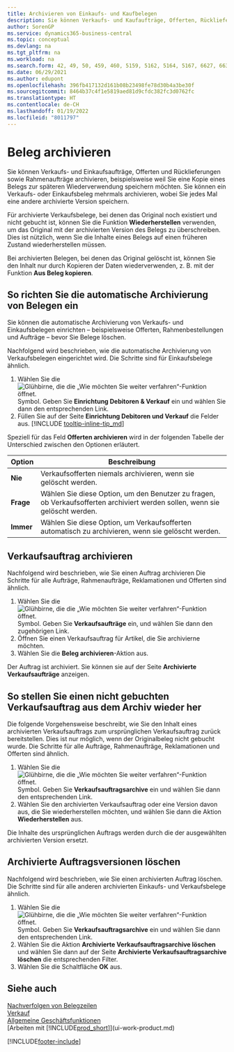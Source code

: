 ```yaml
---
title: Archivieren von Einkaufs- und Kaufbelegen
description: Sie können Verkaufs- und Kaufaufträge, Offerten, Rücklieferungen und Rahmenaufträge archivieren, sodass Sie den archivierten Beleg verwenden können, um den Beleg, von dem er archiviert wurde, wiederherzustellen.
author: SorenGP
ms.service: dynamics365-business-central
ms.topic: conceptual
ms.devlang: na
ms.tgt_pltfrm: na
ms.workload: na
ms.search.form: 42, 49, 50, 459, 460, 5159, 5162, 5164, 5167, 6627, 6630, 6644, 9305, 9306, 9346, 9347, 9348, 9349
ms.date: 06/29/2021
ms.author: edupont
ms.openlocfilehash: 396fb417132d161b08b23498fe78d30b4a3be30f
ms.sourcegitcommit: 8464b37c4f1e5819aed81d9cfdc382fc3d0762fc
ms.translationtype: HT
ms.contentlocale: de-CH
ms.lasthandoff: 01/19/2022
ms.locfileid: "8011797"
---
```

# <a name="archive-documents"></a>Beleg archivieren
Sie können Verkaufs- und Einkaufsaufträge, Offerten und Rücklieferungen sowie Rahmenaufträge archivieren, beispielsweise weil Sie eine Kopie eines Belegs zur späteren Wiederverwendung speichern möchten. Sie können ein Verkaufs- oder Einkaufsbeleg mehrmals archivieren, wobei Sie jedes Mal eine andere archivierte Version speichern.

Für archivierte Verkaufsbelege, bei denen das Original noch existiert und nicht gebucht ist, können Sie die Funktion **Wiederherstellen** verwenden, um das Original mit der archivierten Version des Belegs zu überschreiben. Dies ist nützlich, wenn Sie die Inhalte eines Belegs auf einen früheren Zustand wiederherstellen müssen.

Bei archivierten Belegen, bei denen das Original gelöscht ist, können Sie den Inhalt nur durch Kopieren der Daten wiederverwenden, z. B. mit der Funktion **Aus Beleg kopieren**.  

## <a name="to-set-up-automatic-document-archiving"></a>So richten Sie die automatische Archivierung von Belegen ein

Sie können die automatische Archivierung von Verkaufs- und Einkaufsbelegen einrichten – beispielsweise Offerten, Rahmenbestellungen und Aufträge – bevor Sie Belege löschen.

Nachfolgend wird beschrieben, wie die automatische Archivierung von Verkaufsbelegen eingerichtet wird. Die Schritte sind für Einkaufsbelege ähnlich.

1. Wählen Sie die ![Glühbirne, die die „Wie möchten Sie weiter verfahren“-Funktion öffnet.](media/ui-search/search_small.png "Tell Me-Funktion") Symbol. Geben Sie **Einrichtung Debitoren & Verkauf** ein und wählen Sie dann den entsprechenden Link.
2. Füllen Sie auf der Seite **Einrichtung Debitoren und Verkauf** die Felder aus. [!INCLUDE [tooltip-inline-tip_md](includes/tooltip-inline-tip_md.md)]

Speziell für das Feld **Offerten archivieren** wird in der folgenden Tabelle der Unterschied zwischen den Optionen erläutert.

|Option|Beschreibung|
|------|-----------|
|**Nie**| Verkaufsofferten niemals archivieren, wenn sie gelöscht werden.|
|**Frage**|Wählen Sie diese Option, um den Benutzer zu fragen, ob Verkaufsofferten archiviert werden sollen, wenn sie gelöscht werden.|
|**Immer**|Wählen Sie diese Option, um Verkaufsofferten automatisch zu archivieren, wenn sie gelöscht werden.|

## <a name="to-archive-a-sales-order"></a>Verkaufsauftrag archivieren

Nachfolgend wird beschrieben, wie Sie einen Auftrag archivieren Die Schritte für alle Aufträge, Rahmenaufträge, Reklamationen und Offerten sind ähnlich.

1. Wählen Sie die ![Glühbirne, die die „Wie möchten Sie weiter verfahren“-Funktion öffnet.](media/ui-search/search_small.png "Tell Me-Funktion") Symbol. Geben Sie **Verkaufsaufträge** ein, und wählen Sie dann den zugehörigen Link.  
2. Öffnen Sie einen Verkaufsauftrag für Artikel, die Sie archivierne möchten.  
3. Wählen Sie die **Beleg archivieren**-Aktion aus.

Der Auftrag ist archiviert. Sie können sie auf der Seite **Archivierte Verkaufsaufträge** anzeigen.

## <a name="to-restore-a-non-posted-sales-order-from-the-archive"></a>So stellen Sie einen nicht gebuchten Verkaufsauftrag aus dem Archiv wieder her

Die folgende Vorgehensweise beschreibt, wie Sie den Inhalt eines archivierten Verkaufsauftrags zum ursprünglichen Verkaufsauftrag zurück bereitstellen. Dies ist nur möglich, wenn der Originalbeleg nicht gebucht wurde. Die Schritte für alle Aufträge, Rahmenaufträge, Reklamationen und Offerten sind ähnlich.

1. Wählen Sie die ![Glühbirne, die die „Wie möchten Sie weiter verfahren“-Funktion öffnet.](media/ui-search/search_small.png "Tell Me-Funktion") Symbol. Geben Sie **Verkaufsauftragsarchive** ein und wählen Sie dann den entsprechenden Link.
2. Wählen Sie den archivierten Verkaufsauftrag oder eine Version davon aus, die Sie wiederherstellen möchten, und wählen Sie dann die Aktion **Wiederherstellen** aus.  

Die Inhalte des ursprünglichen Auftrags werden durch die der ausgewählten archivierten Version ersetzt.

## <a name="to-delete-archived-sales-orders"></a>Archivierte Auftragsversionen löschen

Nachfolgend wird beschrieben, wie Sie einen archivierten Auftrag löschen. Die Schritte sind für alle anderen archivierten Einkaufs- und Verkaufsbelege ähnlich.

1. Wählen Sie die ![Glühbirne, die die „Wie möchten Sie weiter verfahren“-Funktion öffnet.](media/ui-search/search_small.png "Tell Me-Funktion") Symbol. Geben Sie **Verkaufsauftragsarchive** ein und wählen Sie dann den entsprechenden Link.  
2. Wählen Sie die Aktion **Archivierte Verkaufsauftragsarchive löschen** und wählen Sie dann auf der Seite **Archivierte Verkaufsauftragsarchive löschen** die entsprechenden Filter.  
3. Wählen Sie die Schaltfläche **OK** aus.

## <a name="see-also"></a>Siehe auch

[Nachverfolgen von Belegzeilen](across-how-to-track-document-lines.md)  
[Verkauf](sales-manage-sales.md)  
[Allgemeine Geschäftsfunktionen](ui-across-business-areas.md)  
[Arbeiten mit [!INCLUDE[prod_short](includes/prod_short.md)]](ui-work-product.md)


[!INCLUDE[footer-include](includes/footer-banner.md)]
